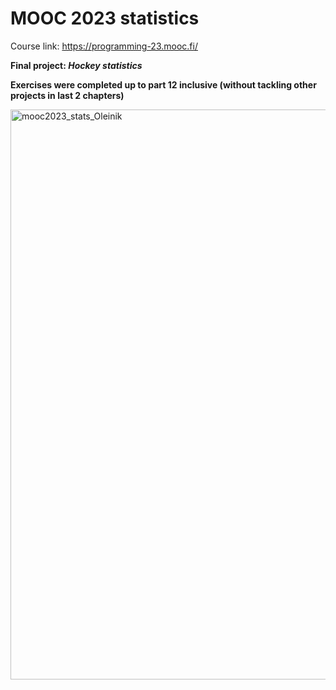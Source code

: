 # MOOC 2023 statistics 
Course link: https://programming-23.mooc.fi/

**Final project: *Hockey statistics***

**Exercises were completed up to part 12 inclusive (without tackling other projects in last 2 chapters)**

<img width="1131" height="912" alt="mooc2023_stats_Oleinik" src="https://github.com/user-attachments/assets/db874a27-fb6b-47d3-bfde-c208d4a6dbab" />
